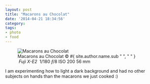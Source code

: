 ```yaml
---
layout: post
title: "Macarons au Chocolat"
date: '2014-04-21 18:34:56'
category: 
tags:
- photo
- food
---
```


<div class="markdown-wrapper">
<figure class="portrait"><div class="img" data-picture data-alt="Macarons au Chocolat">
<div data-src="#{ site.img_base_url }images/2014-04-20-macarons-480w.jpg"></div>
<div data-src="#{ site.img_base_url }images/2014-04-20-macarons-960w.jpg" data-media="(-webkit-min-device-pixel-ratio: 1.5),(-moz-min-device-pixel-ratio: 1.5),(-o-min-device-pixel-ratio: 3/2)"></div>
<div data-src="#{ site.img_base_url }images/2014-04-20-macarons-768w.jpg" data-media="(min-width: 480px)"></div>
<div data-src="#{ site.img_base_url }images/2014-04-20-macarons-1536w.jpg" data-media="(min-width: 480px) and (-webkit-min-device-pixel-ratio: 1.5),(min-width: 480px) and (-moz-min-device-pixel-ratio: 1.5),(min-width: 480px) and (-o-min-device-pixel-ratio: 3/2)"></div>
<div data-src="#{ site.img_base_url }images/2014-04-20-macarons-900w.jpg" data-media="(min-width: 768px)"></div>
<div data-src="#{ site.img_base_url }images/2014-04-20-macarons-1800w.jpg" data-media="(min-width: 768px) and (-webkit-min-device-pixel-ratio: 1.5),(min-width: 768px) and (-moz-min-device-pixel-ratio: 1.5),(min-width: 768px) and (-o-min-device-pixel-ratio: 3/2)"></div>
<!-- Fallback content for non-JS browsers. Same img src as the initial, unqualified source element. -->
<noscript>
<img src="#{ site.img_base_url }images/2014-04-20-macarons-900w.jpg" alt="Macarons au Chocolat">
</noscript>
</div>
<figcaption>Macarons au Chocolat
  <span class="copyright">&copy;&nbsp;#{ site.author.name.sub " ", "&nbsp;" }</span>
</figcaption>
<div class="metadata">
  <i class="icon-camera">&nbsp;Fuji&nbsp;X-E2&nbsp;</i>
  <span class="speed">1/180</span>
  <span class="aperture"><i>&#402;</i>/8</span>
  <span class="iso">ISO&nbsp;200</span>
  <span class="focal-length">56&nbsp;mm</span>
</div>
</figure>
</div>

I am experimenting how to light a dark background and had no other subjects on hands than the macarons we just cooked :)
